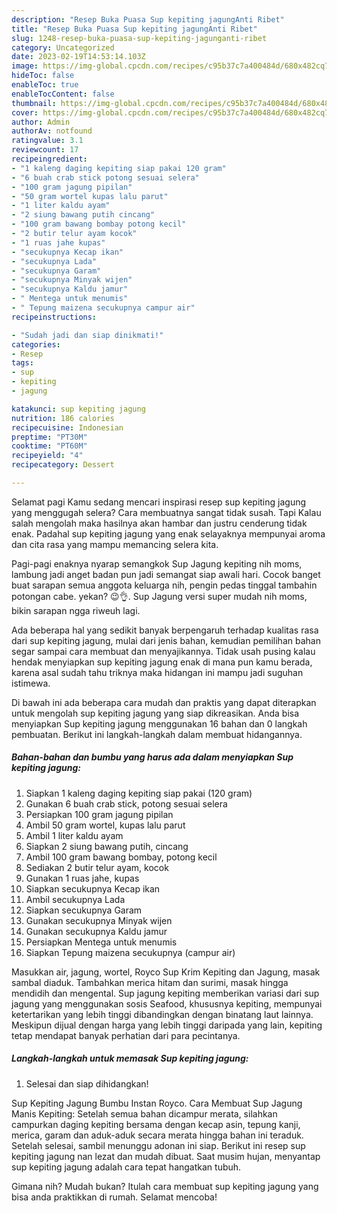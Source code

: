 ```yaml
---
description: "Resep Buka Puasa Sup kepiting jagungAnti Ribet"
title: "Resep Buka Puasa Sup kepiting jagungAnti Ribet"
slug: 1248-resep-buka-puasa-sup-kepiting-jagunganti-ribet
category: Uncategorized
date: 2023-02-19T14:53:14.103Z
image: https://img-global.cpcdn.com/recipes/c95b37c7a400484d/680x482cq70/sup-kepiting-jagung-foto-resep-utama.jpg
hideToc: false
enableToc: true
enableTocContent: false
thumbnail: https://img-global.cpcdn.com/recipes/c95b37c7a400484d/680x482cq70/sup-kepiting-jagung-foto-resep-utama.jpg
cover: https://img-global.cpcdn.com/recipes/c95b37c7a400484d/680x482cq70/sup-kepiting-jagung-foto-resep-utama.jpg
author: Admin
authorAv: notfound
ratingvalue: 3.1
reviewcount: 17
recipeingredient:
- "1 kaleng daging kepiting siap pakai 120 gram"
- "6 buah crab stick potong sesuai selera"
- "100 gram jagung pipilan"
- "50 gram wortel kupas lalu parut"
- "1 liter kaldu ayam"
- "2 siung bawang putih cincang"
- "100 gram bawang bombay potong kecil"
- "2 butir telur ayam kocok"
- "1 ruas jahe kupas"
- "secukupnya Kecap ikan"
- "secukupnya Lada"
- "secukupnya Garam"
- "secukupnya Minyak wijen"
- "secukupnya Kaldu jamur"
- " Mentega untuk menumis"
- " Tepung maizena secukupnya campur air"
recipeinstructions:

- "Sudah jadi dan siap dinikmati!"
categories:
- Resep
tags:
- sup
- kepiting
- jagung

katakunci: sup kepiting jagung 
nutrition: 186 calories
recipecuisine: Indonesian
preptime: "PT30M"
cooktime: "PT60M"
recipeyield: "4"
recipecategory: Dessert

---
```



Selamat pagi Kamu sedang mencari inspirasi resep sup kepiting jagung yang menggugah selera? Cara membuatnya sangat tidak susah. Tapi Kalau salah mengolah maka hasilnya akan hambar dan justru cenderung tidak enak. Padahal sup kepiting jagung yang enak selayaknya mempunyai aroma dan cita rasa yang mampu memancing selera kita.


Pagi-pagi enaknya nyarap semangkok Sup Jagung kepiting nih moms, lambung jadi anget badan pun jadi semangat siap awali hari. Cocok banget buat sarapan semua anggota keluarga nih, pengin pedas tinggal tambahin potongan cabe. yekan? 😉👌. Sup Jagung versi super mudah nih moms, bikin sarapan ngga riweuh lagi.

Ada beberapa hal yang sedikit banyak berpengaruh terhadap kualitas rasa dari sup kepiting jagung, mulai dari jenis bahan, kemudian pemilihan bahan segar sampai cara membuat dan menyajikannya. Tidak usah pusing kalau hendak menyiapkan sup kepiting jagung enak di mana pun kamu berada, karena asal sudah tahu triknya maka hidangan ini mampu jadi suguhan istimewa.


Di bawah ini ada beberapa cara mudah dan praktis yang dapat diterapkan untuk mengolah sup kepiting jagung yang siap dikreasikan. Anda bisa menyiapkan Sup kepiting jagung menggunakan 16 bahan dan 0 langkah pembuatan. Berikut ini langkah-langkah dalam membuat hidangannya.

<!--inarticleads1-->

##### Bahan-bahan dan bumbu yang harus ada dalam menyiapkan Sup kepiting jagung:

1. Siapkan 1 kaleng daging kepiting siap pakai (120 gram)
1. Gunakan 6 buah crab stick, potong sesuai selera
1. Persiapkan 100 gram jagung pipilan
1. Ambil 50 gram wortel, kupas lalu parut
1. Ambil 1 liter kaldu ayam
1. Siapkan 2 siung bawang putih, cincang
1. Ambil 100 gram bawang bombay, potong kecil
1. Sediakan 2 butir telur ayam, kocok
1. Gunakan 1 ruas jahe, kupas
1. Siapkan secukupnya Kecap ikan
1. Ambil secukupnya Lada
1. Siapkan secukupnya Garam
1. Gunakan secukupnya Minyak wijen
1. Gunakan secukupnya Kaldu jamur
1. Persiapkan  Mentega untuk menumis
1. Siapkan  Tepung maizena secukupnya (campur air)


Masukkan air, jagung, wortel, Royco Sup Krim Kepiting dan Jagung, masak sambal diaduk. Tambahkan merica hitam dan surimi, masak hingga mendidih dan mengental. Sup jagung kepiting memberikan variasi dari sup jagung yang menggunakan sosis Seafood, khususnya kepiting, mempunyai ketertarikan yang lebih tinggi dibandingkan dengan binatang laut lainnya. Meskipun dijual dengan harga yang lebih tinggi daripada yang lain, kepiting tetap mendapat banyak perhatian dari para pecintanya. 

<!--inarticleads2-->

##### Langkah-langkah untuk memasak Sup kepiting jagung:


1. Selesai dan siap dihidangkan!

Sup Kepiting Jagung Bumbu Instan Royco. Cara Membuat Sup Jagung Manis Kepiting: Setelah semua bahan dicampur merata, silahkan campurkan daging kepiting bersama dengan kecap asin, tepung kanji, merica, garam dan aduk-aduk secara merata hingga bahan ini teraduk. Setelah selesai, sambil menunggu adonan ini siap. Berikut ini resep sup kepiting jagung nan lezat dan mudah dibuat. Saat musim hujan, menyantap sup kepiting jagung adalah cara tepat hangatkan tubuh. 

Gimana nih? Mudah bukan? Itulah cara membuat sup kepiting jagung yang bisa anda praktikkan di rumah. Selamat mencoba!
